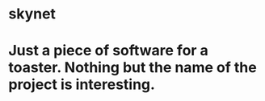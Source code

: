 # skynet
# Just a piece of software for a toaster. Nothing but the name of the project is interesting.
